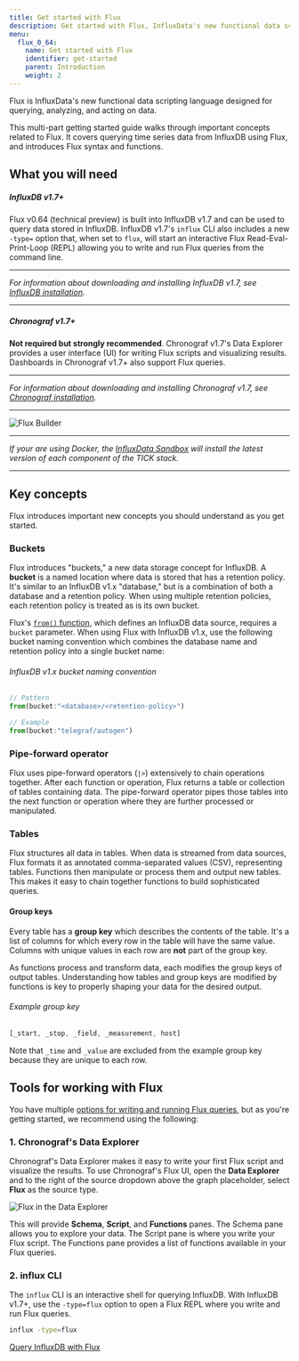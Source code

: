 ```yaml
---
title: Get started with Flux
description: Get started with Flux, InfluxData's new functional data scripting language. This step-by-step guide will walk you through the basics and get you on your way.
menu:
  flux_0_64:
    name: Get started with Flux
    identifier: get-started
    parent: Introduction
    weight: 2
---
```


Flux is InfluxData's new functional data scripting language designed for querying,
analyzing, and acting on data.

This multi-part getting started guide walks through important concepts related to Flux.
It covers querying time series data from InfluxDB using Flux, and introduces Flux syntax and functions.

## What you will need

##### InfluxDB v1.7+
Flux v0.64 (technical preview) is built into InfluxDB v1.7 and can be used to query data stored in InfluxDB.
InfluxDB v1.7's `influx` CLI also includes a new `-type=` option that, when set to `flux`, will start an
interactive Flux Read-Eval-Print-Loop (REPL) allowing you to write and run Flux queries from the command line.

---

_For information about downloading and installing InfluxDB v1.7, see [InfluxDB installation](/influxdb/latest/introduction/installation)._

---

##### Chronograf v1.7+
**Not required but strongly recommended**.
Chronograf v1.7's Data Explorer provides a user interface (UI) for writing Flux scripts and visualizing results.
Dashboards in Chronograf v1.7+ also support Flux queries.

---

_For information about downloading and installing Chronograf v1.7, see [Chronograf installation](/chronograf/v1.7/introduction/installation)._

---

![Flux Builder](/img/flux/flux-builder.png)

---

_If your are using Docker, the [InfluxData Sandbox](/platform/install-and-deploy/deploying/sandbox-install)
will install the latest version of each component of the TICK stack._

---


## Key concepts
Flux introduces important new concepts you should understand as you get started.

### Buckets
Flux introduces "buckets," a new data storage concept for InfluxDB.
A **bucket** is a named location where data is stored that has a retention policy.
It's similar to an InfluxDB v1.x "database," but is a combination of both a database and a retention policy.
When using multiple retention policies, each retention policy is treated as is its own bucket.

Flux's [`from()` function](/flux/v0.64/stdlib/built-in/inputs/from), which defines an InfluxDB data source, requires a `bucket` parameter.
When using Flux with InfluxDB v1.x, use the following bucket naming convention which combines
the database name and retention policy into a single bucket name:

###### InfluxDB v1.x bucket naming convention
```js
// Pattern
from(bucket:"<database>/<retention-policy>")

// Example
from(bucket:"telegraf/autogen")
```

### Pipe-forward operator
Flux uses pipe-forward operators (`|>`) extensively to chain operations together.
After each function or operation, Flux returns a table or collection of tables containing data.
The pipe-forward operator pipes those tables into the next function or operation where
they are further processed or manipulated.

### Tables
Flux structures all data in tables.
When data is streamed from data sources, Flux formats it as annotated comma-separated values (CSV), representing tables.
Functions then manipulate or process them and output new tables.
This makes it easy to chain together functions to build sophisticated queries.

#### Group keys
Every table has a **group key** which describes the contents of the table.
It's a list of columns for which every row in the table will have the same value.
Columns with unique values in each row are **not** part of the group key.

As functions process and transform data, each modifies the group keys of output tables.
Understanding how tables and group keys are modified by functions is key to properly
shaping your data for the desired output.

###### Example group key
```js
[_start, _stop, _field, _measurement, host]
```

Note that `_time` and `_value` are excluded from the example group key because they
are unique to each row.

## Tools for working with Flux

You have multiple [options for writing and running Flux queries](/flux/v0.64/guides/executing-queries),
but as you're getting started, we recommend using the following:

### 1. Chronograf's Data Explorer
Chronograf's Data Explorer makes it easy to write your first Flux script and visualize the results.
To use Chronograf's Flux UI, open the **Data Explorer** and to the right of the source
dropdown above the graph placeholder, select **Flux** as the source type.

![Flux in the Data Explorer](/img/flux/flux-builder-start.gif)

This will provide **Schema**, **Script**, and **Functions** panes.
The Schema pane allows you to explore your data.
The Script pane is where you write your Flux script.
The Functions pane provides a list of functions available in your Flux queries.

### 2. influx CLI
The `influx` CLI is an interactive shell for querying InfluxDB.
With InfluxDB v1.7+, use the `-type=flux` option to open a Flux REPL where you write and run Flux queries.

```bash
influx -type=flux
```

<div class="page-nav-btns">
  <a class="btn next" href="/flux/v0.64/introduction/getting-started/query-influxdb/">Query InfluxDB with Flux</a>
</div>
